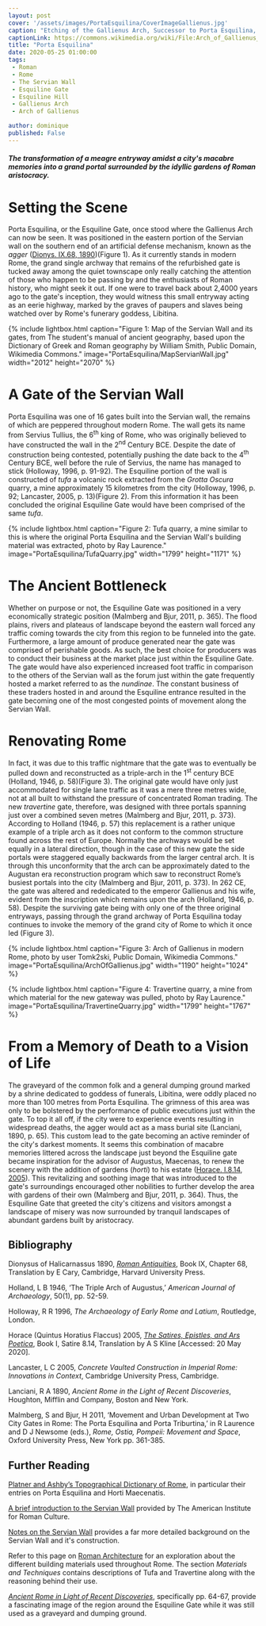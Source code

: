 ```yaml
---
layout: post
cover: '/assets/images/PortaEsquilina/CoverImageGallienus.jpg'
caption: "Etching of the Gallienus Arch, Successor to Porta Esquilina, from Le antichità Romane. Tomo I, tav. XXVI // Opere di Giovanni Battista Piranesi, Francesco Piranesi e d'altri. Firmin Didot Freres, Paris, 1835-1839. Tomo 1., Wikimedia Commons, Public Domain."
captionLink: https://commons.wikimedia.org/wiki/File:Arch_of_Gallienus_-_Piranesi.jpg
title: "Porta Esquilina"
date: 2020-05-25 01:00:00
tags:
 - Roman
 - Rome
 - The Servian Wall
 - Esquiline Gate
 - Esquiline Hill
 - Gallienus Arch
 - Arch of Gallienus

author: dominique
published: False
---
```


#### _The transformation of a meagre entryway amidst a city's macabre memories into a grand portal surrounded by the idyllic gardens of Roman aristocracy._


# Setting the Scene

Porta Esquilina, or the Esquiline Gate, once stood where the Gallienus Arch can now be seen. It was positioned in the eastern portion of the Servian wall on the southern end of an artificial defense mechanism, known as the _agger_ ([Dionys. IX.68, 1890](https://penelope.uchicago.edu/Thayer/E/Roman/Texts/Dionysius_of_Halicarnassus/9C*.html#68.3 ))(Figure 1). As it currently stands in modern Rome, the grand single archway that remains of the refurbished gate is tucked away among the quiet townscape only really catching the attention of those who happen to be passing by and the enthusiasts of Roman history, who might seek it out. If one were to travel back about 2,4000 years ago to the gate's inception, they would witness this small entryway acting as an eerie  highway, marked by the graves of paupers and slaves being watched over by Rome's funerary goddess, Libitina.

{% include lightbox.html
caption="Figure 1: Map of the Servian Wall and its gates, from The student's manual of ancient geography, based upon the Dictionary of Greek and Roman geography by William Smith, Public Domain, Wikimedia Commons."
image="PortaEsquilina/MapServianWall.jpg"
width="2012"
height="2070" %}

# A Gate of the Servian Wall

Porta Esquilina was one of 16 gates built into the Servian wall, the remains of which are peppered throughout modern Rome. The wall gets its name from Servius Tullius, the 6<sup>th</sup> king of Rome, who was originally believed to have constructed the wall in the 2<sup>nd</sup> Century BCE. Despite the date of construction being contested, potentially pushing the date back to the 4<sup>th</sup> Century BCE, well before the rule of Servius, the name has managed to stick (Holloway, 1996, p. 91-92). The Esquiline portion of the wall is constructed of _tufa_ a volcanic rock extracted from the _Grotta Oscura_ quarry, a mine approximately 15 kilometres from the city (Holloway, 1996, p. 92; Lancaster, 2005, p. 13)(Figure 2). From this information it has been concluded the original Esquiline Gate would have been comprised of the same _tufa_.

{% include lightbox.html
caption="Figure 2: Tufa quarry, a mine similar to this is where the original Porta Esquilina and the Servian Wall's building material was extracted, photo by Ray Laurence."
image="PortaEsquilina/TufaQuarry.jpg"
width="1799"
height="1171" %}

# The Ancient Bottleneck

Whether on purpose or not, the Esquiline Gate was positioned in a very economically strategic position (Malmberg and Bjur, 2011, p. 365). The flood plains, rivers and plateaus of landscape beyond the eastern wall forced any traffic coming towards the city from this region to be funneled into the gate. Furthermore, a large amount of produce generated near the gate was comprised of perishable goods. As such, the best choice for producers was to conduct their business at the market place just within the Esquiline Gate. The gate would have also experienced increased foot traffic in comparison to the others of the Servian wall as the forum just within the gate frequently hosted a market referred to as the _nundinae_. The constant business of these traders hosted in and around the Esquiline entrance resulted in the gate becoming one of the most congested points of movement along the Servian Wall.

# Renovating Rome

In fact, it was due to this traffic nightmare that the gate was to eventually be pulled down and reconstructed as a triple-arch in the 1<sup>st</sup> century BCE (Holland, 1946, p. 58)(Figure 3). The original gate would have only just accommodated for single lane traffic as it was a mere three metres wide, not at all built to withstand the pressure of concentrated Roman trading. The new _travertine_ gate, therefore, was designed with three portals spanning just over a combined seven metres (Malmberg and Bjur, 2011, p. 373). According to Holland (1946, p. 57) this replacement is a rather unique example of a triple arch as it does not conform to the common structure found across the rest of Europe. Normally the archways would be set equally in a lateral direction, though in the case of this new gate the side portals were staggered equally backwards from the larger central arch. It is through this unconformity that the arch can be approximately dated to the Augustan era reconstruction program which saw to reconstruct Rome’s busiest portals into the city (Malmberg and Bjur, 2011, p. 373). In 262 CE, the gate was altered and rededicated to the emperor Gallienus and his wife, evident from the inscription which remains upon the arch (Holland, 1946, p. 58). Despite the surviving gate being with only one of the three original entryways, passing through the grand archway of Porta Esquilina today continues to invoke the memory of the grand city of Rome to which it once led (Figure 3).

{% include lightbox.html
caption="Figure 3: Arch of Gallienus in modern Rome, photo by user Tomk2ski, Public Domain, Wikimedia Commons."
image="PortaEsquilina/ArchOfGallienus.jpg"
width="1190"
height="1024" %}

{% include lightbox.html
caption="Figure 4: Travertine quarry, a mine from which material for the new gateway was pulled, photo by Ray Laurence."
image="PortaEsquilina/TravertineQuarry.jpg"
width="1799"
height="1767" %}

# From a Memory of Death to a Vision of Life

The graveyard of the common folk and a general dumping ground marked by a shrine dedicated to goddess of funerals, Libitina, were oddly placed no more than 100 metres from Porta Esquilina. The grimness of this area was only to be bolstered by the performance of public executions just within the gate. To top it all off, if the city were to experience events resulting in widespread deaths, the agger would act as a mass burial site (Lanciani, 1890, p. 65). This custom lead to the gate becoming an active reminder of the city's darkest moments. It seems this combination of macabre memories littered across the landscape just beyond the Esquiline gate became inspiration for the advisor of Augustus, Maecenas, to renew the scenery with the addition of gardens (_horti_) to his estate ([Horace. I.8.14, 2005](https://www.poetryintranslation.com/PITBR/Latin/HoraceSatiresBkISatVIII.php)). This revitalizing and soothing image that was introduced to the gate's surroundings encouraged other nobilities to further develop the area with gardens of their own (Malmberg and Bjur, 2011, p. 364). Thus, the Esquiline Gate that greeted the city's citizens and  visitors amongst a landscape of misery was now surrounded by tranquil landscapes of abundant gardens built by aristocracy.


## Bibliography

Dionysus of Halicarnassus 1890, [_Roman Antiquities_](https://penelope.uchicago.edu/Thayer/E/Roman/Texts/Dionysius_of_Halicarnassus/home.html), Book IX, Chapter 68, Translation by E Cary, Cambridge, Harvard University Press.

Holland, L B 1946, ‘The Triple Arch of Augustus,’ _American Journal of Archaeology_, 50(1), pp. 52-59.

Holloway, R R 1996, _The Archaeology of Early Rome and Latium_, Routledge, London.

Horace (Quintus Horatius Flaccus) 2005, [_The Satires, Epistles, and Ars Poetica_](https://www.poetryintranslation.com/PITBR/Latin/Horacehome.php), Book I, Satire 8.14, Translation by A S Kline [Accessed: 20 May 2020].

Lancaster, L C 2005, _Concrete Vaulted Construction in Imperial Rome: Innovations in Context_, Cambridge University Press, Cambridge.

Lanciani, R A 1890, _Ancient Rome in the Light of Recent Discoveries_, Houghton, Mifflin and Company, Boston and New York.

Malmberg, S and Bjur, H 2011, ‘Movement and Urban Development at Two City Gates in Rome: The Porta Esquilina and Porta Triburtina,’ in R Laurence and  D J Newsome (eds.), _Rome, Ostia, Pompeii: Movement and Space_, Oxford University Press, New York pp. 361-385.


## Further Reading

[Platner and Ashby’s Topographical Dictionary of Rome](http://penelope.uchicago.edu/Thayer/E/Gazetteer/Places/Europe/Italy/Lazio/Roma/Rome/_Texts/PLATOP*/home.html), in particular their entries on Porta Esquilina and Horti Maecenatis.

[A brief introduction to the Servian Wall](https://www.youtube.com/watch?v=X4gpdba_hRc) provided by The American Institute for Roman Culture.

[Notes on the Servian Wall](http://penelope.uchicago.edu/Thayer/E/Journals/AJA/22/2/Servian_Wall*.html) provides a far more detailed background on the Servian Wall and it's construction.

Refer to this page on [Roman Architecture](https://www.ancient.eu/Roman_Architecture/) for an exploration about the different building materials used throughout Rome. The section _Materials and Techniques_ contains descriptions of Tufa and Travertine along with the reasoning behind their use.

[_Ancient Rome in Light of Recent Discoveries_](https://penelope.uchicago.edu/Thayer/E/Gazetteer/Places/Europe/Italy/Lazio/Roma/Rome/_Texts/Lanciani/LANARD/3*.html), specifically pp. 64-67, provide a fascinating image of the region around the Esquiline Gate while it was still used as a graveyard and dumping ground.
